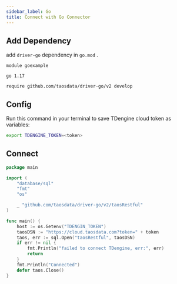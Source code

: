 ```yaml
---
sidebar_label: Go
title: Connect with Go Connector
---
```


## Add Dependency

add `driver-go` dependency in `go.mod` .

``` title="go.mod"
module goexample

go 1.17

require github.com/taosdata/driver-go/v2 develop
```

## Config

Run this command in your terminal to save TDengine cloud token as variables:

```bash
export TDENGINE_TOKEN=<token>
```

## Connect

```go
package main

import (
    "database/sql"
    "fmt"
    "os"

    _ "github.com/taosdata/driver-go/v2/taosRestful"
)

func main() {
    host := os.Getenv("TDENGIN_TOKEN")
    taosDSN := "https://cloud.taosdata.com?token=" + token
    taos, err := sql.Open("taosRestful", taosDSN)
    if err != nil {
        fmt.Println("failed to connect TDengine, err:", err)
        return
    }
    fmt.Println("Connected")
    defer taos.Close()
}
```